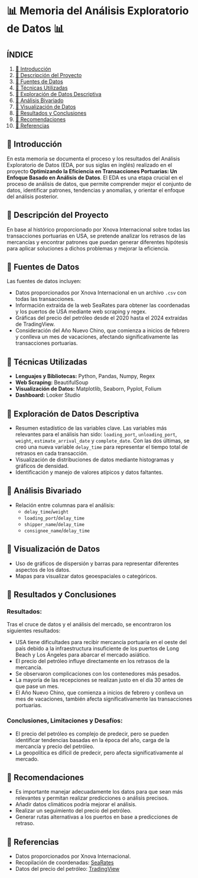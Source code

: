 # **📊 Memoria del Análisis Exploratorio de Datos 📊**

## **ÍNDICE**
1. [📌 Introducción](#introducción)
2. [📌 Descripción del Proyecto](#descripción-del-proyecto)
3. [📌 Fuentes de Datos](#fuentes-de-datos)
4. [📌 Técnicas Utilizadas](#técnicas-utilizadas)
5. [📌 Exploración de Datos Descriptiva](#exploración-de-datos-descriptiva)
6. [📌 Análisis Bivariado](#análisis-bivariado)
7. [📌 Visualización de Datos](#visualización-de-datos)
8. [📌 Resultados y Conclusiones](#resultados-y-conclusiones)
9. [📌 Recomendaciones](#recomendaciones)
10. [📌 Referencias](#referencias)

## **📌 Introducción**
En esta memoria se documenta el proceso y los resultados del Análisis Exploratorio de Datos (EDA, por sus siglas en inglés) realizado en el proyecto **Optimizando la Eficiencia en Transacciones Portuarias: Un Enfoque Basado en Análisis de Datos**. El EDA es una etapa crucial en el proceso de análisis de datos, que permite comprender mejor el conjunto de datos, identificar patrones, tendencias y anomalías, y orientar el enfoque del análisis posterior.

## **📌 Descripción del Proyecto**
En base al histórico proporcionado por Xnova Internacional sobre todas las transacciones portuarias en USA, se pretende analizar los retrasos de las mercancías y encontrar patrones que puedan generar diferentes hipótesis para aplicar soluciones a dichos problemas y mejorar la eficiencia.

## **📌 Fuentes de Datos**
Las fuentes de datos incluyen:
- Datos proporcionados por Xnova Internacional en un archivo `.csv` con todas las transacciones.
- Información extraída de la web SeaRates para obtener las coordenadas y los puertos de USA mediante web scraping y regex.
- Gráficas del precio del petróleo desde el 2020 hasta el 2024 extraídas de TradingView.
- Consideración del Año Nuevo Chino, que comienza a inicios de febrero y conlleva un mes de vacaciones, afectando significativamente las transacciones portuarias.

## **📌 Técnicas Utilizadas**
- **Lenguajes y Bibliotecas:** Python, Pandas, Numpy, Regex
- **Web Scraping:** BeautifulSoup
- **Visualización de Datos:** Matplotlib, Seaborn, Pyplot, Folium
- **Dashboard:** Looker Studio

## **📌 Exploración de Datos Descriptiva**
- Resumen estadístico de las variables clave. Las variables más relevantes para el análisis han sido: `loading_port`, `unloading_port`, `weight`, `estimate_arrival_date` y `complete_date`. Con las dos últimas, se creó una nueva variable `delay_time` para representar el tiempo total de retrasos en cada transacción.
- Visualización de distribuciones de datos mediante histogramas y gráficos de densidad.
- Identificación y manejo de valores atípicos y datos faltantes.

## **📌 Análisis Bivariado**
- Relación entre columnas para el análisis:
  - `delay_time`/`weight`
  - `loading_port`/`delay_time`
  - `shipper_name`/`delay_time`
  - `consignee_name`/`delay_time`

## **📌 Visualización de Datos**
- Uso de gráficos de dispersión y barras para representar diferentes aspectos de los datos.
- Mapas para visualizar datos geoespaciales o categóricos.

## **📌 Resultados y Conclusiones**
### **Resultados:**
Tras el cruce de datos y el análisis del mercado, se encontraron los siguientes resultados:
- USA tiene dificultades para recibir mercancía portuaria en el oeste del país debido a la infraestructura insuficiente de los puertos de Long Beach y Los Ángeles para abarcar el mercado asiático.
- El precio del petróleo influye directamente en los retrasos de la mercancía.
- Se observaron complicaciones con los contenedores más pesados.
- La mayoría de las recepciones se realizan justo en el día 30 antes de que pase un mes.
- El Año Nuevo Chino, que comienza a inicios de febrero y conlleva un mes de vacaciones, también afecta significativamente las transacciones portuarias.

### **Conclusiones, Limitaciones y Desafíos:**
- El precio del petróleo es complejo de predecir, pero se pueden identificar tendencias basadas en la época del año, carga de la mercancía y precio del petróleo.
- La geopolítica es difícil de predecir, pero afecta significativamente al mercado.

## **📌 Recomendaciones**
- Es importante manejar adecuadamente los datos para que sean más relevantes y permitan realizar predicciones o análisis precisos.
- Añadir datos climáticos podría mejorar el análisis.
- Realizar un seguimiento del precio del petróleo.
- Generar rutas alternativas a los puertos en base a predicciones de retraso.

## **📌 Referencias**
- Datos proporcionados por Xnova Internacional.
- Recopilación de coordenadas: [SeaRates](https://www.searates.com/es/maritime/united_states)
- Datos del precio del petróleo: [TradingView](https://www.tradingview.com)

